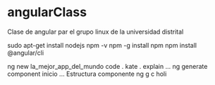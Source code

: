 # angularClass

Clase de angular par el grupo linux de la universidad distrital

sudo apt-get install nodejs
npm -v
npm -g install npm
npm install @angular/cli

ng new la_mejor_app_del_mundo
code .
kate .
explain ...
ng generate component inicio
... Estructura componente
ng g c holi

